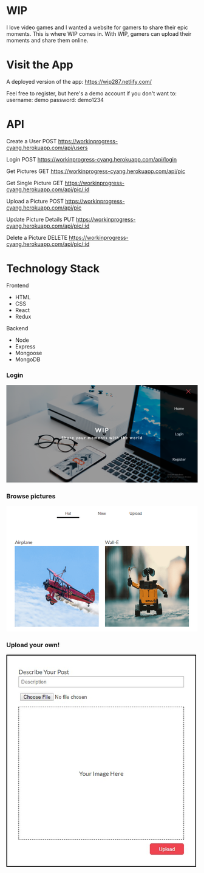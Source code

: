# WIP
I love video games and I wanted a website for gamers to share their epic moments. This is where WIP comes in. With WIP, gamers can upload their moments and share them online.

# Visit the App
A deployed version of the app: https://wip287.netlify.com/

Feel free to register, but here's a demo account if you don't want to: 
username: demo
password: demo1234

# API

Create a User
POST https://workinprogress-cyang.herokuapp.com/api/users

Login
POST https://workinprogress-cyang.herokuapp.com/api/login

Get Pictures
GET https://workinprogress-cyang.herokuapp.com/api/pic

Get Single Picture
GET https://workinprogress-cyang.herokuapp.com/api/pic/:id

Upload a Picture
POST https://workinprogress-cyang.herokuapp.com/api/pic

Update Picture Details
PUT https://workinprogress-cyang.herokuapp.com/api/pic/:id

Delete a Picture
DELETE https://workinprogress-cyang.herokuapp.com/api/pic/:id

# Technology Stack
Frontend
  * HTML
  * CSS
  * React
  * Redux

Backend
  * Node
  * Express
  * Mongoose
  * MongoDB

### Login
![alt text](https://github.com/Chrisyango/WIP-client/blob/master/public/images/wip.png)

### Browse pictures
![alt text](https://github.com/Chrisyango/WIP-client/blob/master/public/images/wip-nav.png)

### Upload your own!
![alt text](https://github.com/Chrisyango/WIP-client/blob/master/public/images/upload.jpg)